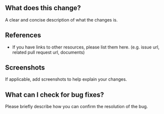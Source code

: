 ## What does this change?

A clear and concise description of what the changes is.

## References

- If you have links to other resources, please list them here. (e.g. issue url, related pull request url, documents)

## Screenshots

If applicable, add screenshots to help explain your changes.

## What can I check for bug fixes?

Please briefly describe how you can confirm the resolution of the bug.
